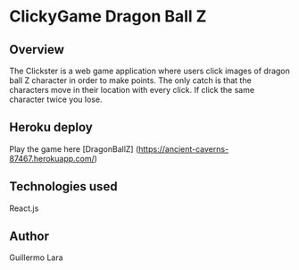 # ClickyGame Dragon Ball Z

## Overview

The Clickster is a web game application where users click images of dragon ball Z character in order to make points. The only catch is that the characters move in their location with every click. If click the same character twice you lose.

## Heroku deploy

Play the game here [DragonBallZ] (https://ancient-caverns-87467.herokuapp.com/)
 
## Technologies used
React.js

## Author 
Guillermo Lara